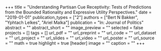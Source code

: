 +++
title = "Understanding Partisan Cue Receptivity: Tests of Predictions from the Bounded Rationality and Expressive Utility Perspectives."
date = "2019-01-01"
publication_types = ["2"]
authors = ["Bert N Bakker", "Yphtach Lelkes", "Ariel Malka"]
publication = "In: Journal of Politics"
abstract = ""
abstract_short = ""
image_preview = ""
selected = false
projects = []
tags = []
url_pdf = ""
url_preprint = ""
url_code = ""
url_dataset = ""
url_project = ""
url_slides = ""
url_video = ""
url_poster = ""
url_source = ""
math = true
highlight = true
[header]
image = ""
caption = ""
+++
